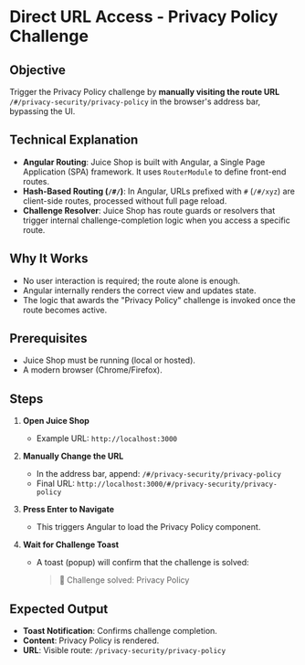 # Direct URL Access - Privacy Policy Challenge

## Objective
Trigger the Privacy Policy challenge by **manually visiting the route URL** `/#/privacy-security/privacy-policy` in the browser's address bar, bypassing the UI.

## Technical Explanation

- **Angular Routing**: Juice Shop is built with Angular, a Single Page Application (SPA) framework. It uses `RouterModule` to define front-end routes.
- **Hash-Based Routing (`/#/`)**: In Angular, URLs prefixed with `#` (`/#/xyz`) are client-side routes, processed without full page reload.
- **Challenge Resolver**: Juice Shop has route guards or resolvers that trigger internal challenge-completion logic when you access a specific route.

## Why It Works

- No user interaction is required; the route alone is enough.
- Angular internally renders the correct view and updates state.
- The logic that awards the "Privacy Policy" challenge is invoked once the route becomes active.

## Prerequisites

- Juice Shop must be running (local or hosted).
- A modern browser (Chrome/Firefox).

## Steps

1. **Open Juice Shop**
   - Example URL: `http://localhost:3000`

2. **Manually Change the URL**
   - In the address bar, append: `/#/privacy-security/privacy-policy`
   - Final URL: `http://localhost:3000/#/privacy-security/privacy-policy`

3. **Press Enter to Navigate**
   - This triggers Angular to load the Privacy Policy component.

4. **Wait for Challenge Toast**
   - A toast (popup) will confirm that the challenge is solved:
     > 🎉 Challenge solved: Privacy Policy

## Expected Output

- **Toast Notification**: Confirms challenge completion.
- **Content**: Privacy Policy is rendered.
- **URL**: Visible route: `/privacy-security/privacy-policy`

